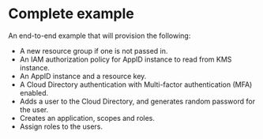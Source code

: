 # Complete example

An end-to-end example that will provision the following:
- A new resource group if one is not passed in.
- An IAM authorization policy for AppID instance to read from KMS instance.
- An AppID instance and a resource key.
- A Cloud Directory authentication with Multi-factor authentication (MFA) enabled.
- Adds a user to the Cloud Directory, and generates random password for the user.
- Creates an application, scopes and roles.
- Assign roles to the users.
